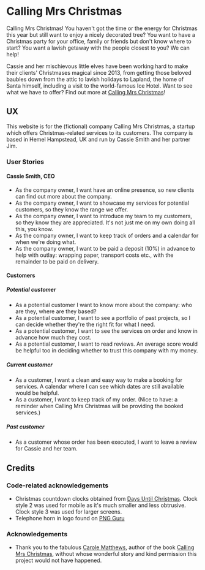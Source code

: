 # Calling Mrs Christmas

Calling Mrs Christmas! You haven't got the time or the energy for Christmas this year but still want to enjoy a nicely decorated tree? You want to have a Christmas party for your office, family or friends but don't know where to start? You want a lavish getaway with the people closest to you? We can help!

Cassie and her mischievous little elves have been working hard to make their clients' Christmases magical since 2013, from getting those beloved baubles down from the attic to lavish holidays to Lapland, the home of Santa himself, including a visit to the world-famous Ice Hotel. Want to see what we have to offer? Find out more at [Calling Mrs Christmas]()!
 

## UX
 
This website is for the (fictional) company Calling Mrs Christmas, a startup which offers Christmas-related services to its customers. The company is based in Hemel Hampstead, UK and run by Cassie Smith and her partner Jim. 

### User Stories

#### Cassie Smith, CEO
- As the company owner, I want have an online presence, so new clients can find out more about the company.
- As the company owner, I want to showcase my services for potential customers, so they know the range we offer.
- As the company owner, I want to introduce my team to my customers, so they know they are appreciated. It's not just me on my own doing all this, you know.
- As the company owner, I want to keep track of orders and a calendar for when we're doing what.
- As the company owner, I want to be paid a deposit (10%) in advance to help with outlay: wrapping paper, transport costs etc., with the remainder to be paid on delivery.

#### Customers

##### Potential customer
- As a potential customer I want to know more about the company: who are they, where are they based?
- As a potential customer, I want to see a portfolio of past projects, so I can decide whether they're the right fit for what I need.
- As a potential customer, I want to see the services on order and know in advance how much they cost. 
- As a potential customer, I want to read reviews. An average score would be helpful too in deciding whether to trust this company with my money.

##### Current customer
- As a customer, I want a clean and easy way to make a booking for services. A calendar where I can see which dates are still available would be helpful.
- As a customer, I want to keep track of my order. (Nice to have: a reminder when Calling Mrs Christmas will be providing the booked services.)

##### Past customer
- As a customer whose order has been executed, I want to leave a review for Cassie and her team. 
<!--
### Wireframes, diagrams...
_This section is also where you would share links to any wireframes, mockups, diagrams etc. that you created as part of the design process. These files should themselves either be included in the project itself (in an separate directory), or just hosted elsewhere online and can be in any format that is viewable inside the browser._

## Features

In this section, you should go over the different parts of your project, and describe each in a sentence or so.
 
### Existing Features
- Feature 1 - allows users X to achieve Y, by having them fill out Z
- ...

For some/all of your features, you may choose to reference the specific project files that implement them, although this is entirely optional.

In addition, you may also use this section to discuss plans for additional features to be implemented in the future:

### Features Left to Implement
- Another feature idea

## Technologies Used

In this section, you should mention all of the languages, frameworks, libraries, and any other tools that you have used to construct this project. For each, provide its name, a link to its official site and a short sentence of why it was used.

- [JQuery](https://jquery.com)
    - The project uses **JQuery** to simplify DOM manipulation.


## Testing

In this section, you need to convince the assessor that you have conducted enough testing to legitimately believe that the site works well. Essentially, in this part you will want to go over all of your user stories from the UX section and ensure that they all work as intended, with the project providing an easy and straightforward way for the users to achieve their goals.

Whenever it is feasible, prefer to automate your tests, and if you've done so, provide a brief explanation of your approach, link to the test file(s) and explain how to run them.

For any scenarios that have not been automated, test the user stories manually and provide as much detail as is relevant. A particularly useful form for describing your testing process is via scenarios, such as:

1. Contact form:
    1. Go to the "Contact Us" page
    2. Try to submit the empty form and verify that an error message about the required fields appears
    3. Try to submit the form with an invalid email address and verify that a relevant error message appears
    4. Try to submit the form with all inputs valid and verify that a success message appears.

In addition, you should mention in this section how your project looks and works on different browsers and screen sizes.

You should also mention in this section any interesting bugs or problems you discovered during your testing, even if you haven't addressed them yet.

If this section grows too long, you may want to split it off into a separate file and link to it from here.

## Deployment

This section should describe the process you went through to deploy the project to a hosting platform (e.g. GitHub Pages or Heroku).

In particular, you should provide all details of the differences between the deployed version and the development version, if any, including:
- Different values for environment variables (Heroku Config Vars)?
- Different configuration files?
- Separate git branch?

In addition, if it is not obvious, you should also describe how to run your code locally.

-->
## Credits
<!--
### Content
- The text for section Y was copied from the [Wikipedia article Z](https://en.wikipedia.org/wiki/Z)

### Media
- The photos used in this site were obtained from ...
-->
### Code-related acknowledgements
- Christmas countdown clocks obtained from [Days Until Christmas](https://www.days-until-christmas.co.uk/website-xmas-countdown.htm). Clock style 2 was used for mobile as it's much smaller and less obtrusive. Clock style 3 was used for larger screens.
- Telephone horn in logo found on [PNG Guru](https://www.pngguru.com/free-transparent-background-png-clipart-vhzzo)

### Acknowledgements
- Thank you to the fabulous [Carole Matthews](https://www.carolematthews.com/), author of the book [Calling Mrs Christmas](https://www.carolematthews.com/books/calling-mrs-christmas/), without whose wonderful story and kind permission this project would not have happened. 

